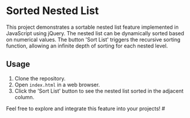 # Sorted Nested List

This project demonstrates a sortable nested list feature implemented in JavaScript using jQuery. The nested list can be dynamically sorted based on numerical values. The button 'Sort List' triggers the recursive sorting function, allowing an infinite depth of sorting for each nested level.

## Usage
1. Clone the repository.
2. Open `index.html` in a web browser.
3. Click the 'Sort List' button to see the nested list sorted in the adjacent column.

Feel free to explore and integrate this feature into your projects! #